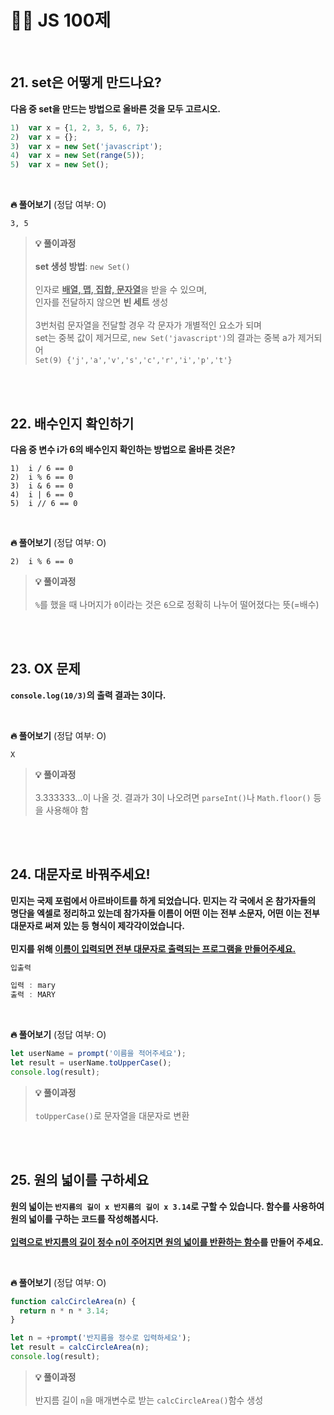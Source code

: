 # 🏃‍♂️ JS 100제
<br />

## 21. set은 어떻게 만드나요?
**다음 중 set을 만드는 방법으로 올바른 것을 모두 고르시오.**

```jsx
1)  var x = {1, 2, 3, 5, 6, 7};
2)  var x = {};
3)  var x = new Set('javascript');
4)  var x = new Set(range(5));
5)  var x = new Set();
```

<br />

**🔥 풀어보기** (정답 여부: O)
```
3, 5
```

> **💡 풀이과정**<br /><br />
**set 생성 방법**: `new Set()`<br /><br />
인자로 <u>**배열, 맵, 집합, 문자열**</u>을 받을 수 있으며,<br />
인자를 전달하지 않으면 **빈 세트** 생성<br /><br />
3번처럼 문자열을 전달할 경우 각 문자가 개별적인 요소가 되며<br />
set는 중복 값이 제거므로, `new Set('javascript')`의 결과는 중복 a가 제거되어<br />`Set(9) {'j','a','v','s','c','r','i','p','t'}`


<br /><br />

## 22. 배수인지 확인하기
**다음 중 변수 i가 6의 배수인지 확인하는 방법으로 올바른 것은?**
```
1)  i / 6 == 0
2)  i % 6 == 0
3)  i & 6 == 0
4)  i | 6 == 0
5)  i // 6 == 0
```

<br />

**🔥 풀어보기** (정답 여부: O)
```
2)  i % 6 == 0
```

> **💡 풀이과정**<br /><br />
`%`를 했을 때 나머지가 `0`이라는 것은 `6`으로 정확히 나누어 떨어졌다는 뜻(=배수)


<br /><br />

## 23. OX 문제
**`console.log(10/3)`의 출력 결과는 3이다.**

<br />

**🔥 풀어보기** (정답 여부: O)
```
X
```

> **💡 풀이과정**<br /><br />
3.333333...이 나올 것. 결과가 3이 나오려면 `parseInt()`나 `Math.floor()` 등을 사용해야 함


<br /><br />

## 24. 대문자로 바꿔주세요!
**민지는 국제 포럼에서 아르바이트를 하게 되었습니다. 민지는 각 국에서 온 참가자들의 명단을 엑셀로 정리하고 있는데 참가자들 이름이 어떤 이는 전부 소문자, 어떤 이는 전부 대문자로 써져 있는 등 형식이 제각각이었습니다.<br /><br />
민지를 위해 <u>이름이 입력되면 전부 대문자로 출력되는 프로그램을 만들어주세요.</u>**

```js
입출력

입력 : mary
출력 : MARY
```

<br />

**🔥 풀어보기** (정답 여부: O)
```js
let userName = prompt('이름을 적어주세요');
let result = userName.toUpperCase();
console.log(result);
```

> **💡 풀이과정**<br /><br />
`toUpperCase()`로 문자열을 대문자로 변환

<br /><br />

## 25. 원의 넓이를 구하세요
**원의 넓이는 `반지름의 길이 x 반지름의 길이 x 3.14`로 구할 수 있습니다.
함수를 사용하여 원의 넓이를 구하는 코드를 작성해봅시다.<br /><br />
<u>입력으로 반지름의 길이 정수 n이 주어지면 원의 넓이를 반환하는 함수</u>를 만들어 주세요.**

<br />

**🔥 풀어보기** (정답 여부: O)
```js
function calcCircleArea(n) {
  return n * n * 3.14;
}

let n = +prompt('반지름을 정수로 입력하세요');
let result = calcCircleArea(n);
console.log(result);
```

> **💡 풀이과정**<br /><br />
반지름 길이 `n`을 매개변수로 받는 `calcCircleArea()`함수 생성